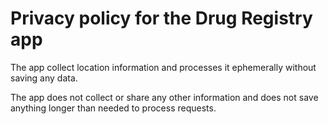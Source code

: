 # Privacy policy for the Drug Registry app

The app collect location information and processes it ephemerally without saving any data.

The app does not collect or share any other information and does not save anything longer than needed to process requests.
